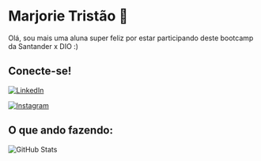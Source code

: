 
# Marjorie Tristão 💜

Olá, sou mais uma aluna super feliz por estar participando deste bootcamp da Santander x DIO :)


## Conecte-se!

[![LinkedIn](https://img.shields.io/badge/LinkedIn-000?style=for-the-badge&logo=linkedin&logoColor=0E76A8)](https://www.linkedin.com/in/mahtristao/)

[![Instagram](https://img.shields.io/badge/Instagram-000?style=for-the-badge&logo=instagram)](https://www.instagram.com/mahtristao/)
## O que ando fazendo:

![GitHub Stats](https://github-readme-stats.vercel.app/api?username=mahtristao&theme=transparent&bg_color=000&border_color=30A3DC&show_icons=true&icon_color=30A3DC&title_color=E94D5F&text_color=FFF)